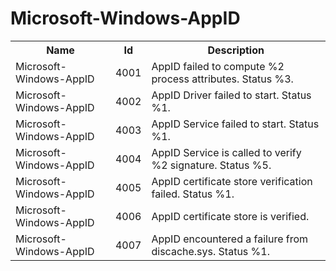 # Microsoft-Windows-AppID

<table>
<colgroup><col/><col/><col/></colgroup>
<tr><th>Name</th><th>Id</th><th>Description</th></tr>
<tr><td>Microsoft-Windows-AppID</td><td>4001</td><td>AppID failed to compute %2 process attributes. Status %3.</td></tr>
<tr><td>Microsoft-Windows-AppID</td><td>4002</td><td>AppID Driver failed to start. Status %1.</td></tr>
<tr><td>Microsoft-Windows-AppID</td><td>4003</td><td>AppID Service failed to start. Status %1.</td></tr>
<tr><td>Microsoft-Windows-AppID</td><td>4004</td><td>AppID Service is called to verify %2 signature. Status %5.</td></tr>
<tr><td>Microsoft-Windows-AppID</td><td>4005</td><td>AppID certificate store verification failed. Status %1.</td></tr>
<tr><td>Microsoft-Windows-AppID</td><td>4006</td><td>AppID certificate store is verified.</td></tr>
<tr><td>Microsoft-Windows-AppID</td><td>4007</td><td>AppID encountered a failure from discache.sys. Status %1.</td></tr>
</table>
